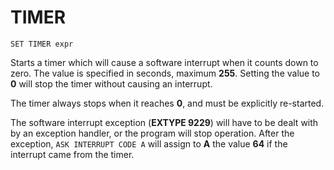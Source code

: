 # TIMER

`SET TIMER expr`

Starts a timer which will cause a software interrupt when it counts down to zero. The value is specified in seconds, maximum **255**. Setting the value to **0** will stop the timer without causing an interrupt.

The timer always stops when it reaches **0**, and must be explicitly re-started.

The software interrupt exception (**EXTYPE 9229**) will have to be dealt with by an exception handler, or the program will stop operation. After the exception, `ASK INTERRUPT CODE A` will assign to **A** the value **64** if the interrupt came from the timer.
